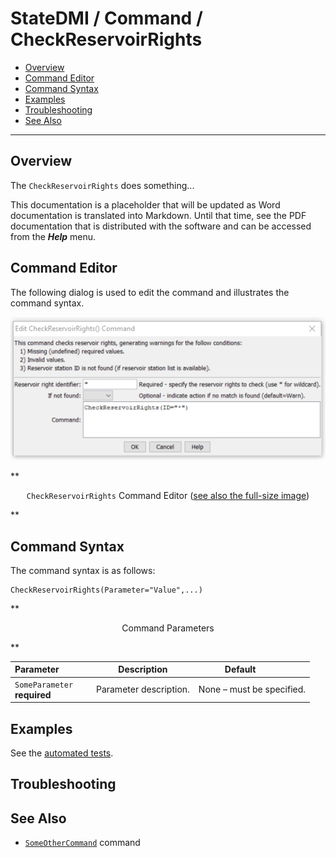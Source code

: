 # StateDMI / Command / CheckReservoirRights #

* [Overview](#overview)
* [Command Editor](#command-editor)
* [Command Syntax](#command-syntax)
* [Examples](#examples)
* [Troubleshooting](#troubleshooting)
* [See Also](#see-also)

-------------------------

## Overview ##

The `CheckReservoirRights` does something...

This documentation is a placeholder that will be updated as Word documentation is translated into Markdown.
Until that time, see the PDF documentation that is distributed with the software and can be accessed
from the ***Help*** menu.

## Command Editor ##

The following dialog is used to edit the command and illustrates the command syntax.

![CheckReservoirRights](CheckReservoirRights.png)

**<p style="text-align: center;">
`CheckReservoirRights` Command Editor (<a href="../CheckReservoirRights.png">see also the full-size image</a>)
</p>**

## Command Syntax ##

The command syntax is as follows:

```text
CheckReservoirRights(Parameter="Value",...)
```
**<p style="text-align: center;">
Command Parameters
</p>**

| **Parameter**&nbsp;&nbsp;&nbsp;&nbsp;&nbsp;&nbsp;&nbsp;&nbsp;&nbsp;&nbsp;&nbsp;&nbsp; | **Description** | **Default**&nbsp;&nbsp;&nbsp;&nbsp;&nbsp;&nbsp;&nbsp;&nbsp;&nbsp;&nbsp; |
| --------------|-----------------|----------------- |
|`SomeParameter`<br>**required**|Parameter description.|None – must be specified.|

## Examples ##

See the [automated tests](https://github.com/OpenWaterFoundation/cdss-app-statedmi-main/tree/master/test/regression/commands/CheckReservoirRights).

## Troubleshooting ##

## See Also ##

* [`SomeOtherCommand`](../SomeOtherCommand/SomeOtherCommand) command
